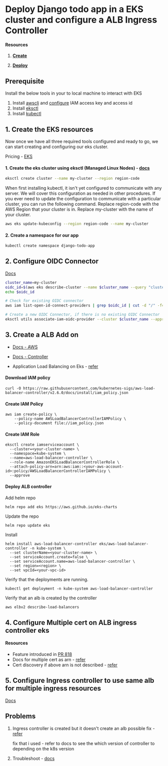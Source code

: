 # Deploy Django todo app in a EKS cluster and configure a ALB Ingress Controller 

#### Resources

1. **[Create](https://docs.aws.amazon.com/eks/latest/userguide/getting-started.html)**

2. **[Deploy](https://docs.aws.amazon.com/eks/latest/userguide/sample-deployment.html)**


## Prerequisite 

Install the below tools in your to local machine to interact with EKS 

1. Install [awscli](https://docs.aws.amazon.com/cli/latest/userguide/getting-started-install.html) and [configure](https://docs.aws.amazon.com/cli/latest/userguide/cli-authentication-user.html) IAM access key and access id
2. Install [eksctl](https://docs.aws.amazon.com/eks/latest/userguide/eksctl.html) 
3. Install [kubectl](https://docs.aws.amazon.com/eks/latest/userguide/install-kubectl.html)

## 1. Create the EKS resources

Now once we have all three required tools configured and ready to go, we can start creating and configuring our eks cluster. 

Pricing - [EKS](https://aws.amazon.com/eks/pricing/)

#### 1. Create the eks cluster using eksctl (Managed Linux Nodes) - [docs](https://docs.aws.amazon.com/eks/latest/userguide/getting-started-eksctl.html)

```sh
eksctl create cluster --name my-cluster --region region-code
```

When first installing kubectl, it isn't yet configured to communicate with any server. We will cover this configuration as needed in other procedures. If you ever need to update the configuration to communicate with a particular cluster, you can run the following command. Replace region-code with the AWS Region that your cluster is in. Replace my-cluster with the name of your cluster.

```sh 
aws eks update-kubeconfig --region region-code --name my-cluster
```

#### 2. Create a namespace for our app
```sh
kubectl create namespace django-todo-app
```

## 2. Configure OIDC Connector
[Docs](https://docs.aws.amazon.com/eks/latest/userguide/enable-iam-roles-for-service-accounts.html)

```sh
cluster_name=my-cluster
oidc_id=$(aws eks describe-cluster --name $cluster_name --query "cluster.identity.oidc.issuer" --output text | cut -d '/' -f 5)
echo $oidc_id

# Check for existing OIDC connector
aws iam list-open-id-connect-providers | grep $oidc_id | cut -d "/" -f4

# Create a new OIDC Connector, if there is no existing OIDC Connector 
eksctl utils associate-iam-oidc-provider --cluster $cluster_name --approve
```

## 3. Create a ALB Add on 
- [Docs - AWS ](https://docs.aws.amazon.com/eks/latest/userguide/aws-load-balancer-controller.html)

- [Docs - Controller](https://kubernetes-sigs.github.io/aws-load-balancer-controller/v2.6/deploy/installation/)

- Application Load Balancing on Eks - [refer](https://docs.aws.amazon.com/eks/latest/userguide/alb-ingress.html)

#### Download IAM policy

```
curl -O https://raw.githubusercontent.com/kubernetes-sigs/aws-load-balancer-controller/v2.6.0/docs/install/iam_policy.json
```

#### Create IAM Policy

```
aws iam create-policy \
    --policy-name AWSLoadBalancerControllerIAMPolicy \
    --policy-document file://iam_policy.json
```

#### Create IAM Role

```
eksctl create iamserviceaccount \
  --cluster=<your-cluster-name> \
  --namespace=kube-system \
  --name=aws-load-balancer-controller \
  --role-name AmazonEKSLoadBalancerControllerRole \
  --attach-policy-arn=arn:aws:iam::<your-aws-account-id>:policy/AWSLoadBalancerControllerIAMPolicy \
  --approve
```

#### Deploy ALB controller

Add helm repo

```
helm repo add eks https://aws.github.io/eks-charts
```

Update the repo

```
helm repo update eks
```

Install

```
helm install aws-load-balancer-controller eks/aws-load-balancer-controller -n kube-system \
  --set clusterName=<your-cluster-name> \
  --set serviceAccount.create=false \
  --set serviceAccount.name=aws-load-balancer-controller \
  --set region=<region> \
  --set vpcId=<your-vpc-id>
```

Verify that the deployments are running.

```
kubectl get deployment -n kube-system aws-load-balancer-controller
```

Verify that an alb is created by the controller

```sh
aws elbv2 describe-load-balancers
```

## 4. Configure Multiple cert on ALB ingress controller eks 

#### Resources
- Feature introduced in [PR 818](https://github.com/kubernetes-sigs/aws-load-balancer-controller/pull/818)
- Docs for multiple cert as arn - [refer](https://kubernetes-sigs.github.io/aws-load-balancer-controller/v2.6/guide/ingress/annotations/#certificate-arn)
- Cert discovery if above arn is not described - [refer](https://kubernetes-sigs.github.io/aws-load-balancer-controller/v2.6/guide/ingress/cert_discovery/)


## 5. Configure Ingress controller to use same alb for multiple ingress resources
[Docs](https://kubernetes-sigs.github.io/aws-load-balancer-controller/v2.6/guide/ingress/annotations/#ingressgroup)


## Problems 
1. Ingress controller is created but it doesn't create an alb 
    possible fix - [refer](https://repost.aws/questions/QUGNQwcRe4SU6BjhZYpHixXg/eks-aws-load-balancer-controller-ingress-created-but-the-alb-is-not)

    fix that i used - refer to docs to see the which version of controller to depending on the k8s version
    
2.  Troubleshoot - [docs](https://repost.aws/knowledge-center/load-balancer-troubleshoot-creating) 